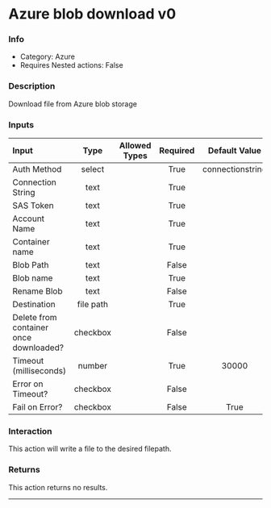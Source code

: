 # Azure blob download v0

### Info

- Category: Azure
- Requires Nested actions: False


### Description
Download file from Azure blob storage


### Inputs

| Input | Type | Allowed Types | Required |  Default Value |
| :--- | :---: | :---: | :---: | :---: |
| Auth Method | select |  | True | connectionstring |
| Connection String | text |  | True |  |
| SAS Token | text |  | True |  |
| Account Name | text |  | True |  |
| Container name | text |  | True |  |
| Blob Path | text |  | False |  |
| Blob name | text |  | True |  |
| Rename Blob | text |  | False |  |
| Destination | file path |  | True |  |
| Delete from container once downloaded? | checkbox |  | False |  |
| Timeout (milliseconds) | number |  | True | 30000 |
| Error on Timeout? | checkbox |  | False |  |
| Fail on Error? | checkbox |  | False | True |


### Interaction
This action will write a file to the desired filepath.

### Returns
This action returns no results.

---